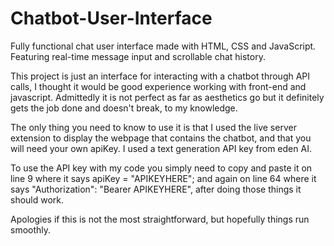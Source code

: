 # Chatbot-User-Interface
Fully functional chat user interface made with HTML, CSS and JavaScript. Featuring real-time message input and scrollable chat history.

This project is just an interface for interacting with a chatbot through API calls, I thought it would be good experience working with front-end and javascript. Admittedly it is not perfect as far as aesthetics go but it definitely gets the job done and doesn't break, to my knowledge. 

The only thing you need to know to use it is that I used the live server extension to display the webpage that contains the chatbot, and that you will need your own apiKey. I used a text generation API key from eden AI.

To use the API key with my code you simply need to copy and paste it on line 9 where it says apiKey = "APIKEYHERE"; and again on line 64 where it says "Authorization": "Bearer APIKEYHERE", after doing those things it should work.

Apologies if this is not the most straightforward, but hopefully things run smoothly. 

